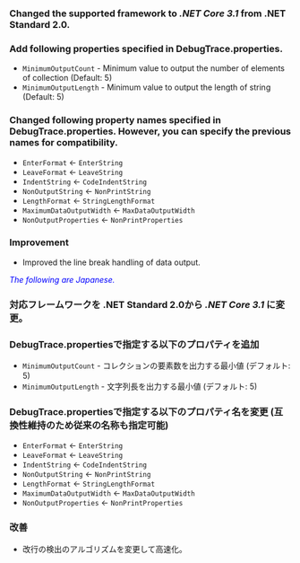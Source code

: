 ### Changed the supported framework to *.NET Core 3.1* from .NET Standard 2.0.

### Add following properties specified in DebugTrace.properties.
* `MinimumOutputCount` - Minimum value to output the number of elements of collection (Default: 5)
* `MinimumOutputLength` - Minimum value to output the length of string (Default: 5)

### Changed following property names specified in DebugTrace.properties. However, you can specify the previous names for compatibility.
* `EnterFormat` <- `EnterString`
* `LeaveFormat` <- `LeaveString`
* `IndentString` <- `CodeIndentString`
* `NonOutputString` <- `NonPrintString`
* `LengthFormat` <- `StringLengthFormat`
* `MaximumDataOutputWidth` <- `MaxDataOutputWidth`
* `NonOutputProperties` <- `NonPrintProperties`

### Improvement
* Improved the line break handling of data output.

<font color="blue">*The following are Japanese.*</font>

### 対応フレームワークを .NET Standard 2.0から *.NET Core 3.1* に変更。

### DebugTrace.propertiesで指定する以下のプロパティを追加
* `MinimumOutputCount` - コレクションの要素数を出力する最小値 (デフォルト: 5)
* `MinimumOutputLength` - 文字列長を出力する最小値 (デフォルト: 5)

### DebugTrace.propertiesで指定する以下のプロパティ名を変更 (互換性維持のため従来の名称も指定可能)
* `EnterFormat` <- `EnterString`
* `LeaveFormat` <- `LeaveString`
* `IndentString` <- `CodeIndentString`
* `NonOutputString` <- `NonPrintString`
* `LengthFormat` <- `StringLengthFormat`
* `MaximumDataOutputWidth` <- `MaxDataOutputWidth`
* `NonOutputProperties` <- `NonPrintProperties`

### 改善
* 改行の検出のアルゴリズムを変更して高速化。
